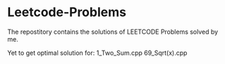 # Leetcode-Problems
The repostitory contains the solutions of LEETCODE Problems solved by me.

Yet to get optimal solution for:
1_Two_Sum.cpp
69_Sqrt(x).cpp
